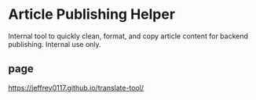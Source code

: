 # Article Publishing Helper

Internal tool to quickly clean, format, and copy article content for backend publishing. Internal use only.

## page

https://jeffrey0117.github.io/translate-tool/
